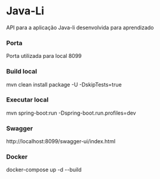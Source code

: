 # Java-Li
API para a aplicação Java-li desenvolvida para aprendizado

### Porta
Porta utilizada para local 8099

### Build local
mvn clean install package -U -DskipTests=true

### Executar local
mvn spring-boot:run -Dspring-boot.run.profiles=dev

### Swagger
http://localhost:8099/swagger-ui/index.html

### Docker
docker-compose up -d --build



